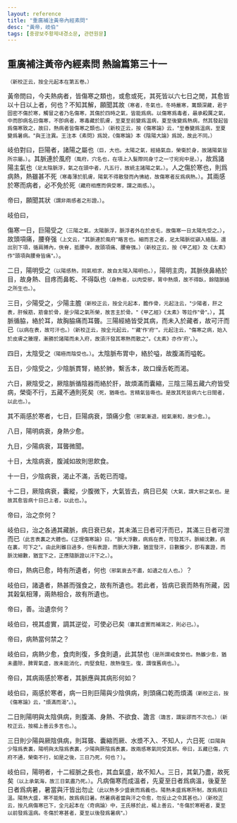 ```yaml
---
layout: reference
title: "重廣補注黃帝內經素問"
desc: "黃帝，岐伯"
tags: [중광보주황제내경소문, 관련원문]
---
```



## 重廣補注黃帝內經素問 熱論篇第三十一

<small>（新校正云，按全元起本在第五卷。）</small>

黃帝問曰，今夫熱病者，皆傷寒之類也，或愈或死，其死皆以六七日之閒，其愈皆以十日以上者，何也？不知其解，願聞其故<small>（寒者，冬氣也，冬時嚴寒，萬類深藏，君子固密不傷於寒，觸冒之者乃名傷寒，其傷於四時之氣，皆能爲病。以傷寒爲毒者，最承殺厲之氣，中而卽病名曰傷寒，不卽病者，寒毒藏於肌膚，至夏至前變爲溫病，夏至後變爲熱病，然其發起皆爲傷寒致之，故曰，熱病者皆傷寒之類也。）</small><small>（新校正云，按《傷寒論》云，"至春變爲溫病，至夏變爲暑病。"與王注異。王注本《素問》爲說，《傷寒論》本《陰陽大論》爲說，故此不同。）</small>

岐伯對曰，巨陽者，諸陽之屬也<small>（巨，大也。太陽之氣，經絡氣血，榮衛於身，故諸陽氣皆所宗屬。）</small>。其脈連於風府<small>（風府，穴名也，在項上入髮際同身寸之一寸宛宛中是。）</small>，故爲諸陽主氣也<small>（足太陰脈浮，氣之在頭中者，凡五行，故統主諸陽之氣。）</small>。人之傷於寒也，則爲病熱，熱雖甚不死<small>（寒毒薄於肌膚，陽氣不得散發而內怫結，故傷寒者反爲病熱。）</small>。其兩感於寒而病者，必不免於死<small>（藏府相應而俱受寒，謂之兩感。）</small>。

帝曰，願聞其狀<small>（謂非兩感者之形證。）</small>。

岐伯曰，

傷寒一日，巨陽受之<small>（三陽之氣，太陽脈浮，脈浮者外在於皮毛，故傷寒一日太陽先受之。）</small>，故頭項痛，腰脊强<small>（上文云，"其脈連於風府"略言也。細而言之者，足太陽脈從巓入絡腦，還出別下項，循肩膊內，俠脊，抵腰中，故頭項痛、腰脊强。）</small><small>（新校正云，按《甲乙經》及《太素》作"頭項與腰脊皆痛"。）</small>。

二日，陽明受之<small>（以陽感熱，同氣相求，故自太陽入陽明也。）</small>，陽明主肉，其脈俠鼻絡於目，故身熱、目疼而鼻乾、不得臥也<small>（身熱者，以肉受邪，胃中熱煩，故不得臥，餘隨脈絡之所生也。）</small>。

三日，少陽受之，少陽主膽<small>（新校正云，按全元起本，膽作骨，元起注云，"少陽者，肝之表，肝候筋，筋會於骨，是少陽之氣所榮，故言主於骨。"《甲乙經》《太素》等竝作"骨"。）</small>，其脈循脇，絡於耳，故胸脇痛而耳聾。三陽經絡皆受其病，而未入於藏者，故可汗而已<small>（以病在表，故可汗也。）</small><small>（新校正云，按全元起云，"'藏'作'府'"。元起注云，"傷寒之病，始入於皮膚之腠理，漸勝於諸陽而未入府，故須汗發其寒熱而散之"。《太素》亦作'府'。）</small>。

四日，太陰受之<small>（陽極而陰受也。）</small>。太陰脈布胃中，絡於嗌，故腹滿而嗌乾。

五日，少陰受之，少陰脈貫腎，絡於肺，繫舌本，故口燥舌乾而渴。

六日，厥陰受之，厥陰脈循陰器而絡於肝，故煩滿而囊縮，三陰三陽五藏六府皆受病，榮衛不行，五藏不通則死矣<small>（死，猶嘶也。言精氣皆嘶也。是故其死皆病六七日間者，以此也。）</small>。

其不兩感於寒者，七日，巨陽病衰，頭痛少愈<small>（邪氣漸退，經氣漸和，故少愈。）</small>。

八日，陽明病衰，身熱少愈。

九日，少陽病衰，耳聾微聞。

十日，太陰病衰，腹減如故則思飮食。

十一日，少陰病衰，渴止不滿，舌乾已而嚏。

十二日，厥陰病衰，囊縱，少腹微下，大氣皆去，病日已矣<small>（大氣，謂大邪之氣也。是故其愈皆病十日已上者，以此也。）</small>。

帝曰，治之奈何？

岐伯曰，治之各通其藏脈，病日衰已矣，其未滿三日者可汗而已，其滿三日者可泄而已<small>（此言表裏之大體也。《正理傷寒論》曰，"脈大浮數，病爲在表，可發其汗。脈細沈數，病在裏，可下之"。由此則雖日過多，但有表證，而脈大浮數，猶宜發汗，日數雖少，卽有裏證，而脈沈細數，猶宜下之，正應隨脈證以汗下之。）</small>。

帝曰，熱病已愈，時有所遺者，何也<small>（邪氣衰去不盡，如遺之在人也。）</small>？

岐伯曰，諸遺者，熱甚而强食之，故有所遺也。若此者，皆病已衰而熱有所藏，因其榖氣相薄，兩熱相合，故有所遺也。

帝曰，善。治遺奈何？

岐伯曰，視其虛實，調其逆從，可使必已矣<small>（審其虛實而補瀉之，則必已。）</small>。

帝曰，病熱當何禁之？

岐伯曰，病熱少愈，食肉則復，多食則遺，此其禁也<small>（是所謂戒食勞也。熱雖少愈，猶未盡除，脾胃氣虛，故未能消化，肉堅食駐，故熱復生。復，謂復舊病也。）</small>。

帝曰，其病兩感於寒者，其脈應與其病形何如？

岐伯曰，兩感於寒者，病一日則巨陽與少陰俱病，則頭痛口乾而煩滿<small>（新校正云，按《傷寒論》云，"煩滿而渴"。）</small>。

二日則陽明與太陰俱病，則腹滿、身熱、不欲食、譫言<small>（譫言，謂妄謬而不次也。）</small><small>（新校正云，按楊上善云多言也。）</small>。

三日則少陽與厥陰俱病，則耳聾、囊縮而厥、水漿不入、不知人，六日死<small>（巨陽與少陰爲表裏，陽明與太陰爲表裏，少陽與厥陰爲表裏，故兩感寒氣同受其邪。帝曰，五藏已傷，六府不通，榮衛不行，如是之後，三日乃死，何也？）</small>。

岐伯曰，陽明者，十二經脈之長也，其血氣盛，故不知人。三日，其氣乃盡，故死矣<small>（以上承氣海，故三日氣盡乃死。）</small>。凡病傷寒而成溫者，先夏至日者爲病溫，後夏至日者爲病暑，暑當與汗皆出勿止<small>（此以熱多少盛衰而爲義也。陽熱未盛爲寒所制，故爲病曰溫。陽熱大盛，寒不能制，故爲病曰暑。然暑病者當與汗之令愈，勿反止之令其甚也。）</small><small>（新校正云，按凡病傷寒已下，全元起本在〈奇病論〉中，王氏移於此，楊上善云，"冬傷於寒輕者，夏至以前發爲溫病。冬傷於寒甚者，夏至以後發爲暑病"。）</small>
